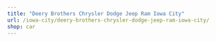 ```yaml
---
title: "Deery Brothers Chrysler Dodge Jeep Ram Iowa City"
url: /iowa-city/deery-brothers-chrysler-dodge-jeep-ram-iowa-city/
shop: car
---
```

